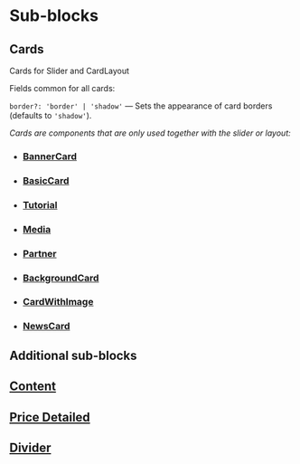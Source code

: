 # Sub-blocks

## <a name="cards">Cards</a>

Cards for Slider and CardLayout

Fields common for all cards:

`border?: 'border' | 'shadow'` — Sets the appearance of card borders (defaults to `'shadow'`).

_Cards are components that are only used together with the slider or layout:_

- ### [BannerCard](?path=/story/blocks-banner--default&viewMode=docs)

- ### [BasicCard](?path=/story/components-cards-basiccard--default&viewMode=docs)

- ### [Tutorial](?path=/story/components-cards-tutorialcard--default&viewMode=docs)

- ### [Media](?path=/story/blocks-media--default&viewMode=docs)

- ### [Partner](?path=/story/components-cards-partner--default&viewMode=docs)

- ### [BackgroundCard](?path=/story/components-cards-backgroundcard--default&viewMode=docs)

- ### [CardWithImage](?path=/story/components-cards-cardwithimage--default&viewMode=docs)

- ### [NewsCard](?path=/story/components-cards-newscard--default&viewMode=docs)

## <a name="additionals">Additional sub-blocks</a>

## [Content](?path=/story/components-content--default&viewMode=docs)

## [Price Detailed](?path=/story/components-cards-pricedetailed--marked-list&viewMode=docs)

## [Divider](?path=/story/components-divider--default&viewMode=docs)
